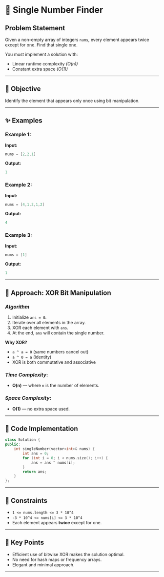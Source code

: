 # 🧩 Single Number Finder

## Problem Statement

Given a non-empty array of integers `nums`, every element appears twice except for one. Find that single one.

You must implement a solution with:
- Linear runtime complexity *(O(n))*
- Constant extra space *(O(1))*

---

## 🎯 Objective

Identify the element that appears only once using bit manipulation.

---

## ✨ Examples

### Example 1:

**Input:**
```cpp
nums = [2,2,1]
```
**Output:**
```cpp
1
```

### Example 2:

**Input:**
```cpp
nums = [4,1,2,1,2]
```
**Output:**
```cpp
4
```

### Example 3:

**Input:**
```cpp
nums = [1]
```
**Output:**
```cpp
1
```

---

## 🚀 Approach: XOR Bit Manipulation

### *Algorithm*

1. Initialize `ans = 0`.
2. Iterate over all elements in the array.
3. XOR each element with `ans`.
4. At the end, `ans` will contain the single number.

**Why XOR?**
- `a ^ a = 0` (same numbers cancel out)
- `a ^ 0 = a` (identity)
- XOR is both commutative and associative

### *Time Complexity*:
- **O(n)** — where `n` is the number of elements.

### *Space Complexity*:
- **O(1)** — no extra space used.

---

## 🔢 Code Implementation

```cpp
class Solution {
public:
    int singleNumber(vector<int>& nums) {
        int ans = 0;
        for (int i = 0; i < nums.size(); i++) {
            ans = ans ^ nums[i];
        }
        return ans;
    }
};
```

---

## 🔧 Constraints

- `1 <= nums.length <= 3 * 10^4`
- `-3 * 10^4 <= nums[i] <= 3 * 10^4`
- Each element appears **twice** except for one.

---

## 🌟 Key Points

- Efficient use of bitwise XOR makes the solution optimal.
- No need for hash maps or frequency arrays.
- Elegant and minimal approach.

---
